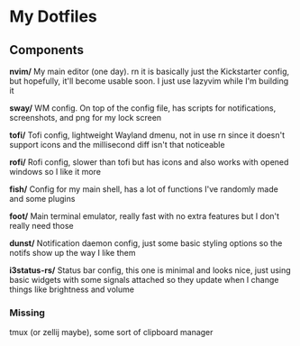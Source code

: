 # My Dotfiles

## Components
**nvim/**    My main editor (one day). rn it is basically just the Kickstarter config, but hopefully, it'll become usable soon. I just use lazyvim while I'm building it

**sway/**    WM config. On top of the config file, has scripts for notifications, screenshots, and png for my lock screen

**tofi/**    Tofi config, lightweight Wayland dmenu, not in use rn since it doesn't support icons and the millisecond diff isn't that noticeable

**rofi/**    Rofi config, slower than tofi but has icons and also works with opened windows so I like it more

**fish/**    Config for my main shell, has a lot of functions I've randomly made and some plugins

**foot/**    Main terminal emulator, really fast with no extra features but I don't really need those

**dunst/**    Notification daemon config, just some basic styling options so the notifs show up the way I like them

**i3status-rs/**    Status bar config, this one is minimal and looks nice, just using basic widgets with some signals attached so they update when I change things like brightness and volume


### Missing
tmux (or zellij maybe), some sort of clipboard manager
